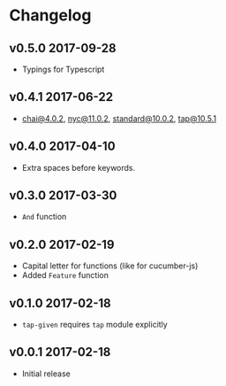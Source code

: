 # Changelog

## v0.5.0 2017-09-28

  * Typings for Typescript

## v0.4.1 2017-06-22

  * chai@4.0.2, nyc@11.0.2, standard@10.0.2, tap@10.5.1

## v0.4.0 2017-04-10

  * Extra spaces before keywords.

## v0.3.0 2017-03-30

  * `And` function

## v0.2.0 2017-02-19

  * Capital letter for functions (like for cucumber-js)
  * Added `Feature` function

## v0.1.0 2017-02-18

  * `tap-given` requires `tap` module explicitly

## v0.0.1 2017-02-18

  * Initial release
